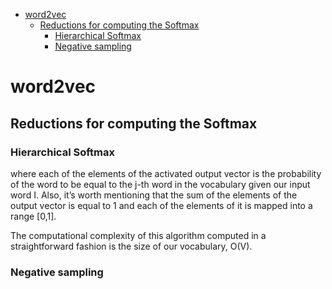 <!--ts-->
   * [word2vec](#word2vec)
      * [Reductions for computing the Softmax](#reductions-for-computing-the-softmax)
         * [Hierarchical Softmax](#hierarchical-softmax)
         * [Negative sampling](#negative-sampling)

<!-- Added by: gil_diy, at: Fri 11 Mar 2022 10:21:39 IST -->

<!--te-->


# word2vec



## Reductions for computing the Softmax

### Hierarchical Softmax


where each of the elements of the activated output vector is the probability of the word to be equal to the j-th word in the vocabulary given our input word I. Also, it’s worth mentioning that the sum of the elements of the output vector is equal to 1 and each of the elements of it is mapped into a range [0,1].

The computational complexity of this algorithm computed in a straightforward fashion is the size of our vocabulary, O(V). 


### Negative sampling